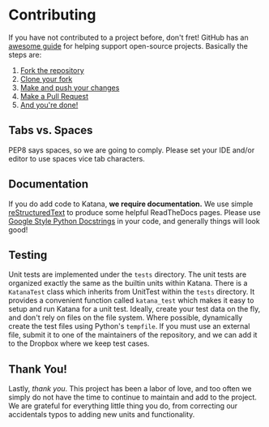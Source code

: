 Contributing
============

If you have not contributed to a project before, don't fret! GitHub has an
[awesome guide](https://guides.github.com/activities/forking/) for helping 
support open-source projects. Basically the steps are:

1. [Fork the repository](https://guides.github.com/activities/forking/#fork)
2. [Clone your fork](https://guides.github.com/activities/forking/#clone)
3. [Make and push your changes](https://guides.github.com/activities/forking/#making-changes)
4. [Make a Pull Request](https://guides.github.com/activities/forking/#making-a-pull-request)
5. [And you're done!](https://guides.github.com/activities/forking/#huzzah)

Tabs vs. Spaces
---------------

PEP8 says spaces, so we are going to comply. Please set your IDE and/or editor to use spaces vice
tab characters.

Documentation
-------------

If you do add code to Katana, __we require documentation.__ We use simple 
[reStructuredText](http://docutils.sourceforge.net/rst.html) to produce some
helpful ReadTheDocs pages. Please use [Google Style Python Docstrings] in your code,
and generally things will look good!

Testing
--------

Unit tests are implemented under the `tests` directory. The unit tests are organized exactly the same
as the builtin units within Katana. There is a `KatanaTest` class which inherits from UnitTest within
the `tests` directory. It provides a convenient function called `katana_test` which makes it easy to
setup and run Katana for a unit test. Ideally, create your test data on the fly, and don't rely on files
on the file system. Where possible, dynamically create the test files using Python's `tempfile`. If you
must use an external file, submit it to one of the maintainers of the repository, and we can add it to
the Dropbox where we keep test cases.

Thank You!
----------

Lastly, _thank you_. This project has been a labor of love, and too often we 
simply do not have the time to continue to maintain and add to the project. 
We are grateful for everything little thing you do, from correcting our 
accidentals typos to adding new units and functionality.

[Google Style Python Docstrings]: https://sphinxcontrib-napoleon.readthedocs.org/en/latest/example_google.html#example-google